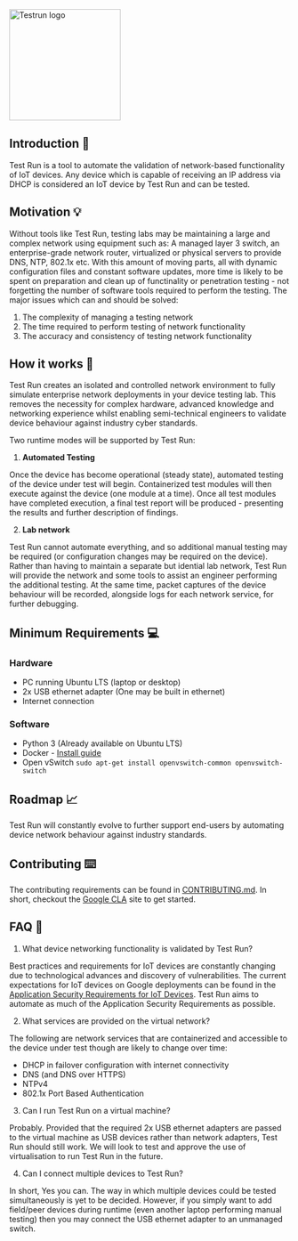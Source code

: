   <img width="200" alt="Testrun logo" src="https://user-images.githubusercontent.com/7399056/221927867-4190a4e8-a571-4e40-9c2b-65780ad9264c.png" alt="Test Run">

## Introduction :wave:
Test Run is a tool to automate the validation of network-based functionality of IoT devices. Any device which is capable of receiving an IP address via DHCP is considered an IoT device by Test Run and can be tested.

## Motivation :bulb:
Without tools like Test Run, testing labs may be maintaining a large and complex network using equipment such as: A managed layer 3 switch, an enterprise-grade network router, virtualized or physical servers to provide DNS, NTP, 802.1x etc. With this amount of moving parts, all with dynamic configuration files and constant software updates, more time is likely to be spent on preparation and clean up of functinality or penetration testing - not forgetting the number of software tools required to perform the testing. The major issues which can and should be solved:
 1) The complexity of managing a testing network
 2) The time required to perform testing of network functionality
 3) The accuracy and consistency of testing network functionality

## How it works :triangular_ruler:
Test Run creates an isolated and controlled network environment to fully simulate enterprise network deployments in your device testing lab. 
This removes the necessity for complex hardware, advanced knowledge and networking experience whilst enabling semi-technical engineers to validate device 
behaviour against industry cyber standards. 

Two runtime modes will be supported by Test Run:

1) <strong>Automated Testing</strong>

Once the device has become operational (steady state), automated testing of the device under test will begin. Containerized test modules will then execute against the device (one module at a time). Once all test modules have completed execution, a final test report will be produced - presenting the results and further description of findings.

2) <strong>Lab network</strong>

Test Run cannot automate everything, and so additional manual testing may be required (or configuration changes may be required on the device). Rather than having to maintain a separate but idential lab network, Test Run will provide the network and some tools to assist an engineer performing the additional testing. At the same time, packet captures of the device behaviour will be recorded, alongside logs for each network service, for further debugging.

## Minimum Requirements :computer:
### Hardware
 - PC running Ubuntu LTS (laptop or desktop)
 - 2x USB ethernet adapter (One may be built in ethernet)
 - Internet connection
### Software
 - Python 3 (Already available on Ubuntu LTS)
 - Docker - [Install guide](https://docs.docker.com/engine/install/ubuntu/)
 - Open vSwitch ``sudo apt-get install openvswitch-common openvswitch-switch``

## Roadmap :chart_with_upwards_trend:
Test Run will constantly evolve to further support end-users by automating device network behaviour against industry standards.

## Contributing :keyboard:
The contributing requirements can be found in [CONTRIBUTING.md](CONTRIBUTING.md). In short, checkout the [Google CLA](https://cla.developers.google.com/) site to get started.

## FAQ :raising_hand:
1) What device networking functionality is validated by Test Run?

  Best practices and requirements for IoT devices are constantly changing due to technological advances and discovery of vulnerabilities. 
  The current expectations for IoT devices on Google deployments can be found in the [Application Security Requirements for IoT Devices](https://partner-security.withgoogle.com/docs/iot_requirements).
  Test Run aims to automate as much of the Application Security Requirements as possible.

2) What services are provided on the virtual network?

  The following are network services that are containerized and accessible to the device under test though are likely to change over time:
 - DHCP in failover configuration with internet connectivity
 - DNS (and DNS over HTTPS)
 - NTPv4
 - 802.1x Port Based Authentication
  
3) Can I run Test Run on a virtual machine?

  Probably. Provided that the required 2x USB ethernet adapters are passed to the virtual machine as USB devices rather than network adapters, Test Run should
  still work. We will look to test and approve the use of virtualisation to run Test Run in the future.

 4) Can I connect multiple devices to Test Run?

  In short, Yes you can. The way in which multiple devices could be tested simultaneously is yet to be decided. However, if you simply want to add field/peer devices during runtime (even another laptop performing manual testing) then you may connect the USB ethernet adapter to an unmanaged switch.
